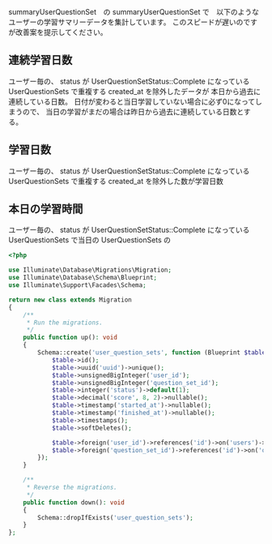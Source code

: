 summaryUserQuestionSet　の summaryUserQuestionSet で　以下のようなユーザーの学習サマリーデータを集計しています。
このスピードが遅いのですが改善案を提示してください。

## 連続学習日数
ユーザー毎の、
status が UserQuestionSetStatus::Complete になっている　
UserQuestionSets で重複する created_at を除外したデータが
本日から過去に連続している日数。
日付が変わると当日学習していない場合に必ず0になってしまうので、
当日の学習がまだの場合は昨日から過去に連続している日数とする。

## 学習日数
ユーザー毎の、
status が UserQuestionSetStatus::Complete になっている　
UserQuestionSets で重複する created_at を除外した数が学習日数

## 本日の学習時間
ユーザー毎の、
status が UserQuestionSetStatus::Complete になっている　
UserQuestionSets で当日の UserQuestionSets の


```php
<?php

use Illuminate\Database\Migrations\Migration;
use Illuminate\Database\Schema\Blueprint;
use Illuminate\Support\Facades\Schema;

return new class extends Migration
{
    /**
     * Run the migrations.
     */
    public function up(): void
    {
        Schema::create('user_question_sets', function (Blueprint $table) {
            $table->id();
            $table->uuid('uuid')->unique();
            $table->unsignedBigInteger('user_id');
            $table->unsignedBigInteger('question_set_id');
            $table->integer('status')->default(1);
            $table->decimal('score', 8, 2)->nullable();
            $table->timestamp('started_at')->nullable();
            $table->timestamp('finished_at')->nullable();
            $table->timestamps();
            $table->softDeletes();

            $table->foreign('user_id')->references('id')->on('users')->onDelete('cascade');
            $table->foreign('question_set_id')->references('id')->on('question_sets')->onDelete('cascade');
        });
    }

    /**
     * Reverse the migrations.
     */
    public function down(): void
    {
        Schema::dropIfExists('user_question_sets');
    }
};

```
